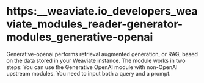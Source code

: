 # https:\_\_weaviate.io_developers_weaviate_modules_reader-generator-modules_generative-openai

Generative-openai performs retrieval augmented generation, or RAG, based on the data stored in your Weaviate instance. The module works in two steps: You can use the Generative OpenAI module with non-OpenAI upstream modules. You need to input both a query and a prompt.
